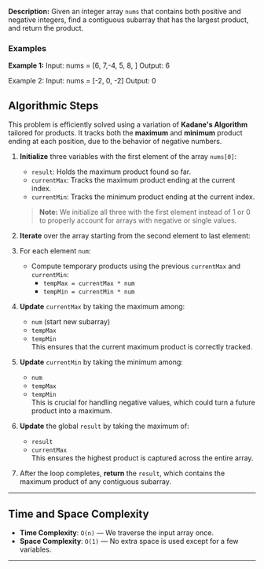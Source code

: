 **Description:**
Given an integer array `nums` that contains both positive and negative integers, find a contiguous subarray that has the largest product, and return the product.

### Examples
**Example 1:**
Input: nums = [6, 7,-4, 5, 8, ]
Output: 6

Example 2:
Input: nums = [-2, 0, -2]
Output: 0

## Algorithmic Steps

This problem is efficiently solved using a variation of **Kadane's Algorithm** tailored for products. It tracks both the **maximum** and **minimum** product ending at each position, due to the behavior of negative numbers.

1. **Initialize** three variables with the first element of the array `nums[0]`:
   - `result`: Holds the maximum product found so far.
   - `currentMax`: Tracks the maximum product ending at the current index.
   - `currentMin`: Tracks the minimum product ending at the current index.

   > **Note:** We initialize all three with the first element instead of 1 or 0 to properly account for arrays with negative or single values.

2. **Iterate** over the array starting from the second element to last element:

3. For each element `num`:
   - Compute temporary products using the previous `currentMax` and `currentMin`:
     - `tempMax = currentMax * num`
     - `tempMin = currentMin * num`

4. **Update** `currentMax` by taking the maximum among:
   - `num` (start new subarray)
   - `tempMax`
   - `tempMin`  
   This ensures that the current maximum product is correctly tracked.

5. **Update** `currentMin` by taking the minimum among:
   - `num`
   - `tempMax`
   - `tempMin`  
   This is crucial for handling negative values, which could turn a future product into a maximum.

6. **Update** the global `result` by taking the maximum of:
   - `result`
   - `currentMax`  
   This ensures the highest product is captured across the entire array.

7. After the loop completes, **return** the `result`, which contains the maximum product of any contiguous subarray.

---

## Time and Space Complexity

- **Time Complexity**: `O(n)` — We traverse the input array once.
- **Space Complexity**: `O(1)` — No extra space is used except for a few variables.

---

